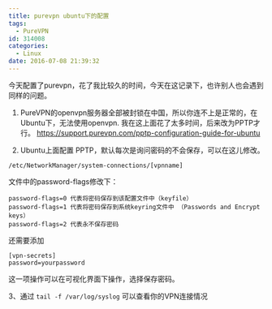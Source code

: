 ```yaml
---
title: purevpn ubuntu下的配置
tags:
  - PureVPN
id: 314008
categories:
  - Linux
date: 2016-07-08 21:39:32
---
```


今天配置了purevpn，花了我比较久的时间，今天在这记录下，也许别人也会遇到同样的问题。

1. PureVPN的openvpn服务器全部被封锁在中国，所以你连不上是正常的，在Ubuntu下，无法使用openvpn. 我在这上面花了太多时间，后来改为PPTP才行。
https://support.purevpn.com/pptp-configuration-guide-for-ubuntu

2. Ubuntu上面配置 PPTP，默认每次是询问密码的不会保存，可以在这儿修改。
 
 `/etc/NetworkManager/system-connections/[vpnname]`

文件中的password-flags修改下：

```
password-flags=0 代表将密码保存到该配置文件中（keyfile）
password-flags=1 代表将密码保存到系统keyring文件中 （Passwords and Encrypt keys）
password-flags=2 代表永不保存密码
```

还需要添加
```
[vpn-secrets]
password=yourpassword
```

这一项操作可以在可视化界面下操作，选择保存密码。

3、通过 `tail -f /var/log/syslog` 可以查看你的VPN连接情况